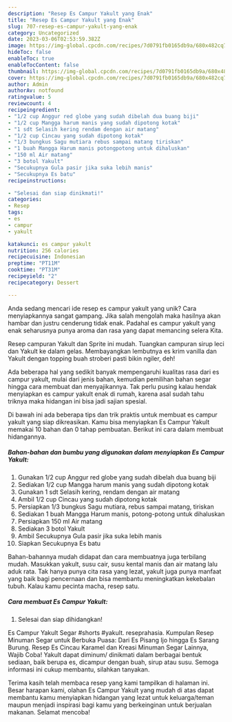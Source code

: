 ```yaml
---
description: "Resep Es Campur Yakult yang Enak"
title: "Resep Es Campur Yakult yang Enak"
slug: 707-resep-es-campur-yakult-yang-enak
category: Uncategorized
date: 2023-03-06T02:53:59.382Z
image: https://img-global.cpcdn.com/recipes/7d0791fb0165db9a/680x482cq70/es-campur-yakult-foto-resep-utama.jpg
hideToc: false
enableToc: true
enableTocContent: false
thumbnail: https://img-global.cpcdn.com/recipes/7d0791fb0165db9a/680x482cq70/es-campur-yakult-foto-resep-utama.jpg
cover: https://img-global.cpcdn.com/recipes/7d0791fb0165db9a/680x482cq70/es-campur-yakult-foto-resep-utama.jpg
author: Admin
authorAv: notfound
ratingvalue: 5
reviewcount: 4
recipeingredient:
- "1/2 cup Anggur red globe yang sudah dibelah dua buang biji"
- "1/2 cup Mangga harum manis yang sudah dipotong kotak"
- "1 sdt Selasih kering rendam dengan air matang"
- "1/2 cup Cincau yang sudah dipotong kotak"
- "1/3 bungkus Sagu mutiara rebus sampai matang tiriskan"
- "1 buah Mangga Harum manis potongpotong untuk dihaluskan"
- "150 ml Air matang"
- "3 botol Yakult"
- "Secukupnya Gula pasir jika suka lebih manis"
- "Secukupnya Es batu"
recipeinstructions:

- "Selesai dan siap dinikmati!"
categories:
- Resep
tags:
- es
- campur
- yakult

katakunci: es campur yakult 
nutrition: 256 calories
recipecuisine: Indonesian
preptime: "PT11M"
cooktime: "PT31M"
recipeyield: "2"
recipecategory: Dessert

---
```





Anda sedang mencari ide resep es campur yakult yang unik? Cara menyiapkannya sangat gampang. Jika salah mengolah maka hasilnya akan hambar dan justru cenderung tidak enak. Padahal es campur yakult yang enak seharusnya punya aroma dan rasa yang dapat memancing selera Kita.





Resep campuran Yakult dan Sprite ini mudah. Tuangkan campuran sirup leci dan Yakult ke dalam gelas. Membayangkan lembutnya es krim vanilla dan Yakult dengan topping buah stroberi pasti bikin ngiler, deh!

Ada beberapa hal yang sedikit banyak mempengaruhi kualitas rasa dari es campur yakult, mulai dari jenis bahan, kemudian pemilihan bahan segar hingga cara membuat dan menyajikannya. Tak perlu pusing kalau hendak menyiapkan es campur yakult enak di rumah, karena asal sudah tahu triknya maka hidangan ini bisa jadi sajian spesial.






Di bawah ini ada beberapa tips dan trik praktis untuk membuat es campur yakult yang siap dikreasikan. Kamu bisa menyiapkan Es Campur Yakult memakai 10 bahan dan 0 tahap pembuatan. Berikut ini cara dalam membuat hidangannya.

<!--inarticleads1-->

##### Bahan-bahan dan bumbu yang digunakan dalam menyiapkan Es Campur Yakult:

1. Gunakan 1/2 cup Anggur red globe yang sudah dibelah dua buang biji
1. Sediakan 1/2 cup Mangga harum manis yang sudah dipotong kotak
1. Gunakan 1 sdt Selasih kering, rendam dengan air matang
1. Ambil 1/2 cup Cincau yang sudah dipotong kotak
1. Persiapkan 1/3 bungkus Sagu mutiara, rebus sampai matang, tiriskan
1. Sediakan 1 buah Mangga Harum manis, potong-potong untuk dihaluskan
1. Persiapkan 150 ml Air matang
1. Sediakan 3 botol Yakult
1. Ambil Secukupnya Gula pasir jika suka lebih manis
1. Siapkan Secukupnya Es batu


Bahan-bahannya mudah didapat dan cara membuatnya juga terbilang mudah. Masukkan yakult, susu cair, susu kental manis dan air matang lalu aduk rata. Tak hanya punya cita rasa yang lezat, yakult juga punya manfaat yang baik bagi pencernaan dan bisa membantu meningkatkan kekebalan tubuh. Kalau kamu pecinta macha, resep satu. 

<!--inarticleads2-->

##### Cara membuat Es Campur Yakult:


1. Selesai dan siap dihidangkan!

Es Campur Yakult Segar #shorts #yakult. reseprahasia. Kumpulan Resep Minuman Segar untuk Berbuka Puasa: Dari Es Pisang Ijo hingga Es Sarang Burung. Resep Es Cincau Karamel dan Kreasi Minuman Segar Lainnya, Wajib Coba! Yakult dapat diminum/ dinikmati dalam berbagai bentuk sediaan, baik berupa es, dicampur dengan buah, sirup atau susu. Semoga informasi ini cukup membantu, silahkan tanyakan. 

Terima kasih telah membaca resep yang kami tampilkan di halaman ini. Besar harapan kami, olahan Es Campur Yakult yang mudah di atas dapat membantu kamu menyiapkan hidangan yang lezat untuk keluarga/teman maupun menjadi inspirasi bagi kamu yang berkeinginan untuk berjualan makanan. Selamat mencoba!
